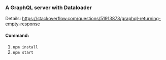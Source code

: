 ### A GraphQL server with Dataloader

Details: https://stackoverflow.com/questions/51913873/graphql-returning-empty-response

#### Command:

1. `npm install`
2. `npm start`
